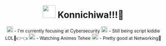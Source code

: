 <h1 align="center"><img src="https://transmemes.netlify.app/~media/onii-chan-is-done-for/transparent-clean/402300047.png" height="40"> Konnichiwa!!!👋</h1>

<div align="center">
<img src="https://transmemes.netlify.app/~media/onii-chan-is-done-for/transparent-clean/402300081.png" height="20"> - I'm currently focusing at Cybersecurity
<img src="https://transmemes.netlify.app/~media/onii-chan-is-done-for/transparent-clean/181425785.png" height="20"> - Still being script kiddie LOL🥺👉👈
<img src="https://transmemes.netlify.app/~media/onii-chan-is-done-for/transparent-clean/402300083.png" height="20"> - Watching Animes Tehee
<img src="https://transmemes.netlify.app/~media/onii-chan-is-done-for/transparent-clean/402300080.png" height="20"> - Pretty good at Networking🤏
</div>
